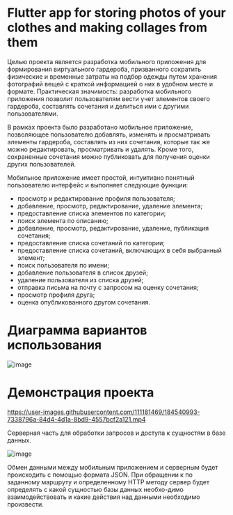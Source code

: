 # Flutter app for storing photos of your clothes and making collages from them

Целью проекта является разработка мобильного приложения для формирования виртуального гардероба, призванного сократить физические и временные затраты на подбор одежды путем хранения фотографий вещей с краткой информацией о них в удобном месте и формате.
Практическая значимость: разработка мобильного приложения позволит пользователям вести учет элементов своего гардероба, составлять сочетания и делиться ими с другими пользователями.

В рамках проекта было разработано мобильное приложение, позволяющее пользователю добавлять, изменять и просматривать элементы гардероба, составлять из них сочетания, которые так же можно редактировать, просматривать и удалять. Кроме того, сохраненные сочетания можно публиковать для получения оценки других пользователей.

Мобильное приложение имеет простой, интуитивно понятный пользователю интерфейс и выполняет следующие функции:
- просмотр и редактирование профиля пользователя;
- добавление, просмотр, редактирование, удаление элемента;
- предоставление списка элементов по категории;
- поиск элемента по описанию;
- добавление, просмотр, редактирование, удаление, публикация сочетания;
- предоставление списка сочетаний по категории;
- предоставление списка сочетаний, включающих в себя выбранный элемент;
- поиск пользователя по имени;
- добавление пользователя в список друзей;
- удаление пользователя из списка друзей;
- отправка письма на почту с запросом на оценку сочетания;
- просмотр профиля друга;
- оценка опубликованного другом сочетания.


# Диаграмма вариантов использования
![image](https://user-images.githubusercontent.com/111181469/184532860-7b2b2809-15dd-47f7-b2a8-a529980cf153.png)

# Демонстрация проекта
https://user-images.githubusercontent.com/111181469/184540993-7338796a-84d4-4d1a-8bd9-4557bcf2a121.mp4

Серверная часть для обработки запросов и доступа к сущностям в базе данных. 

![image](https://user-images.githubusercontent.com/111181469/184541896-c90bb747-c966-477e-b3a1-f0960a83bfe9.png)

Обмен данными между мобильным приложением и серверным будет происходить с помощью формата JSON. При обращении к  по заданному маршруту и определенному HTTP методу сервер будет определять с какой сущностью базы данных необхо-димо взаимодействовать и какие действия над данными необходимо произвести.
